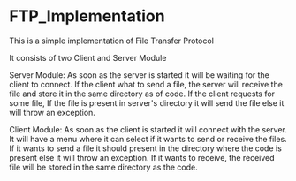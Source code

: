 # FTP_Implementation

This is a simple implementation of File Transfer Protocol

It consists of two Client and Server Module

Server Module:
As soon as the server is started it will be waiting for the client to connect.
If the client what to send a file, the server will receive the file and store it in the same directory as of code.
If the client requests for some file, If the file is present in server's directory it will send the file else it will throw an exception.

Client Module:
As soon as the client is started it will connect with the server.
It will have a menu where it can select if it wants to send or receive the files.
If it wants to send a file it should present in the directory where the code is present else it will throw an exception.
If it wants to receive, the received file will be stored in the same directory as the code.
